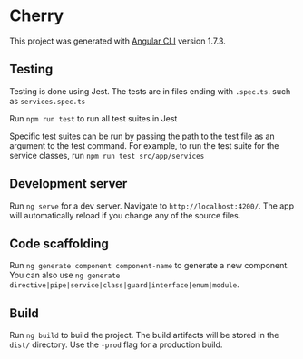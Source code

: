# Cherry

This project was generated with [Angular CLI](https://github.com/angular/angular-cli) version 1.7.3.

## Testing
Testing is done using Jest. The tests are in files  ending with `.spec.ts`. 
such as `services.spec.ts`

Run `npm run test` to run all test suites in Jest

Specific test suites can be run by passing the path to the test file as an argument to the test command. For example, to run the test suite for the service classes, run `npm run test src/app/services`

## Development server

Run `ng serve` for a dev server. Navigate to `http://localhost:4200/`. The app will automatically reload if you change any of the source files.

## Code scaffolding

Run `ng generate component component-name` to generate a new component. You can also use `ng generate directive|pipe|service|class|guard|interface|enum|module`.

## Build

Run `ng build` to build the project. The build artifacts will be stored in the `dist/` directory. Use the `-prod` flag for a production build.
